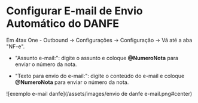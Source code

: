 # Configurar E-mail de Envio Automático do DANFE

Em 4tax One - Outbound -> Configurações -> Configuração -> Vá até a aba "NF-e".

- "Assunto e-mail:": digite o assunto e coloque **@NumeroNota** para enviar o número da nota.

- "Texto para envio do e-mail:": digite o conteúdo do e-mail e coloque **@NumeroNota** para enviar o número da nota.

![exemplo e-mail danfe](/assets/images/envio de danfe e-mail.png#center)